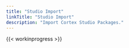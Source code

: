 ```yaml
---
title: "Studio Import"
linkTitle: "Studio Import"
description: "Import Cortex Studio Packages."
---
```


{{< workinprogress >}}
